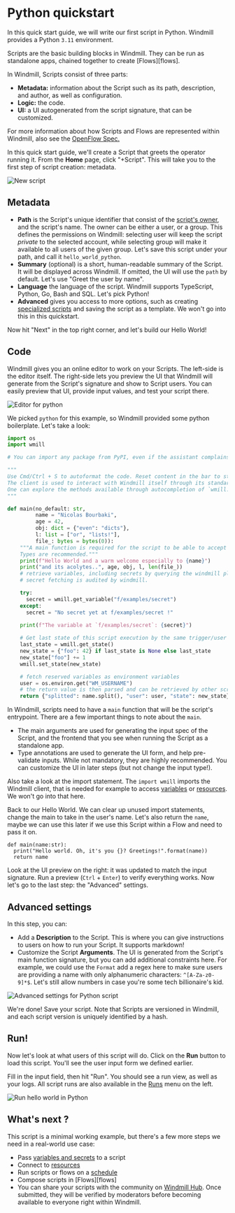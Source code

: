 # Python quickstart

In this quick start guide, we will write our first script in Python. Windmill
provides a Python `3.11` environment.

Scripts are the basic building blocks in Windmill. They can be run as standalone
apps, chained together to create [Flows][flows].

In Windmill, Scripts consist of three parts:

- **Metadata:** information about the Script such as its path, description, and
  author, as well as configuration.
- **Logic:** the code.
- **UI:** a UI autogenerated from the script signature, that can be customized.

For more information about how Scripts and Flows are represented within
Windmill, also see the [OpenFlow Spec.][openflow]

In this quick start guide, we'll create a Script that greets the operator
running it. From the **Home** page, click "+Script". This will take you to the
first step of script creation: metadata.

![New script](../assets/getting_started/quickstart/create_script_python.png)

## Metadata

- **Path** is the Script's unique identifier that consist of the
  [script's owner](../reference#owner), and the script's name. The owner can be
  either a user, or a group. This defines the permissions on Windmill: selecting
  user will keep the script _private_ to the selected account, while selecting
  group will make it available to all users of the given group. Let's save this
  script under your path, and call it `hello_world_python`.
- **Summary** (optional) is a short, human-readable summary of the Script. It
  will be displayed across Windmill. If omitted, the UI will use the `path` by
  default. Let's use "Greet the user by name".
- **Language** the language of the script. Windmill supports TypeScript, Python,
  Go, Bash and SQL. <!-- You can read more about environments.  -->Let's pick
  Python!
- **Advanced** gives you access to more options, such as creating
  [specialized scripts](../reference.md) and saving the script as a template. We
  won't go into this in this quickstart.

Now hit "Next" in the top right corner, and let's build our Hello World!

## Code

Windmill gives you an online editor to work on your Scripts. The left-side is
the editor itself. The right-side lets you preview the UI that Windmill will
generate from the Script's signature and show to Script users. You can easily
preview that UI, provide input values, and test your script there.

![Editor for python](../assets/getting_started/quickstart/editor_python.png)

We picked `python` for this example, so Windmill provided some python
boilerplate. Let's take a look:

```python
import os
import wmill

# You can import any package from PyPI, even if the assistant complains

"""
Use Cmd/Ctrl + S to autoformat the code. Reset content in the bar to start from a clean template.
The client is used to interact with Windmill itself through its standard API.
One can explore the methods available through autocompletion of `wmill.XXX`.
"""

def main(no_default: str,
         name = "Nicolas Bourbaki",
         age = 42,
         obj: dict = {"even": "dicts"},
         l: list = ["or", "lists!"],
         file_: bytes = bytes(0)):
    """A main function is required for the script to be able to accept arguments.
    Types are recommended."""
    print(f"Hello World and a warm welcome especially to {name}")
    print("and its acolytes..", age, obj, l, len(file_))
    # retrieve variables, including secrets by querying the windmill platform.
    # secret fetching is audited by windmill.

    try:
      secret = wmill.get_variable("f/examples/secret")
    except:
      secret = "No secret yet at f/examples/secret !"

    print(f"The variable at `f/examples/secret`: {secret}")
    
    # Get last state of this script execution by the same trigger/user
    last_state = wmill.get_state()
    new_state = {"foo": 42} if last_state is None else last_state
    new_state["foo"] += 1
    wmill.set_state(new_state)

    # fetch reserved variables as environment variables
    user = os.environ.get("WM_USERNAME")
    # the return value is then parsed and can be retrieved by other scripts conveniently
    return {"splitted": name.split(), "user": user, "state": new_state}
```

In Windmill, scripts need to have a `main` function that will be the script's
entrypoint. There are a few important things to note about the `main`.

- The main arguments are used for generating the input spec of the Script, and
  the frontend that you see when running the Script as a standalone app.
- Type annotations are used to generate the UI form, and help pre-validate
  inputs. While not mandatory, they are highly recommended. You can customize
  the UI in later steps (but not change the input type!).

Also take a look at the import statement. The `import wmill` imports the
Windmill client, that is needed for example to access
[variables](../how-tos/2_save_variables_and_secrets.md) or
[resources](../how-tos/3_create_resources_and_types.md). We won't go into that
here.

Back to our Hello World. We can clear up unused import statements, change the
main to take in the user's name. Let's also return the `name`, maybe we can use
this later if we use this Script within a Flow and need to pass it on.

```
def main(name:str):
  print("Hello world. Oh, it's you {}? Greetings!".format(name))
  return name
```

Look at the UI preview on the right: it was updated to match the input
signature. Run a preview (`Ctrl` + `Enter`) to verify everything works. Now
let's go to the last step: the "Advanced" settings.

## Advanced settings

In this step, you can:

- Add a **Description** to the Script. This is where you can give instructions
  to users on how to run your Script. It supports markdown!
- Customize the Script **Arguments**. The UI is generated from the Script's main
  function signature, but you can add additional constraints here. For example,
  we could use the `Format` add a regex here to make sure users are providing a
  name with only alphanumeric characters: `^[A-Za-z0-9]*$`. Let's still allow
  numbers in case you're some tech billionaire's kid.

![Advanced settings for Python script](../assets/getting_started/quickstart/advanced_python.png)

We're done! Save your script. Note that Scripts are versioned in Windmill, and
each script version is uniquely identified by a hash.

## Run!

Now let's look at what users of this script will do. Click on the **Run** button
to load this script. You'll see the user input form we defined earlier.

Fill in the input field, then hit "Run". You should see a run view, as well as
your logs. All script runs are also available in the [Runs][app-runs] menu on
the left.

![Run hello world in Python](../assets/getting_started/quickstart/run_python.png)

## What's next ?

This script is a minimal working example, but there's a few more steps we need
in a real-world use case:

- Pass [variables and secrets](../how-tos/variables_and_secrets) to a script
- Connect to [resources](../how-tos/create_resources)
- Run scripts or flows on a [schedule](../how-tos/schedule)
- Compose scripts in [Flows][flows]
- You can share your scripts with the community on [Windmill Hub][wm-hub]. Once
  submitted, they will be verified by moderators before becoming available to
  everyone right within Windmill.

<!-- Resources -->

[app-runs]: https://app.windmill.dev/runs
[app-scripts]: https://app.windmill.dev/scripts
[deno]: https://deno.land/
[openflow]: ../openflow.md
[python]: https://www.python.org/
[wm-hub]: https://hub.windmill.dev
